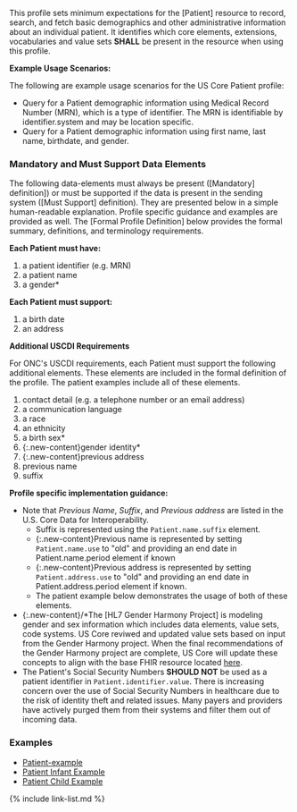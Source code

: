 
This profile sets minimum expectations for the [Patient] resource to record, search, and fetch basic demographics and other administrative information about an individual patient. It identifies which core elements, extensions, vocabularies and value sets **SHALL** be present in the resource when using this profile.


**Example Usage Scenarios:**

The following are example usage scenarios for the US Core Patient profile:

-   Query for a Patient demographic information using Medical Record
    Number (MRN), which is a type of identifier. The MRN is identifiable
    by identifier.system and may be location specific.
-   Query for a Patient demographic information using first name, last
    name, birthdate, and gender.

### Mandatory and Must Support Data Elements


The following data-elements must always be present ([Mandatory] definition]) or must be supported if the data is present in the sending system ([Must Support] definition). They are presented below in a simple human-readable explanation.  Profile specific guidance and examples are provided as well.  The [Formal Profile Definition] below provides the  formal summary, definitions, and  terminology requirements.  

**Each Patient must have:**

1. a patient identifier (e.g. MRN)
1. a patient name
1. a gender*

**Each Patient must support:**

1. a birth date
1. an address

**Additional USCDI Requirements**

For ONC's USCDI requirements, each Patient must support the following additional elements. These elements are included in the formal definition of the profile. The patient examples include all of these elements.

1. contact detail (e.g. a telephone number or an email address)
1. a communication language
1. a race
1. an ethnicity
1. a birth sex*
1. {:.new-content}gender identity*
1. {:.new-content}previous address
1. previous name
1. suffix


**Profile specific implementation guidance:**
- Note that *Previous Name*, *Suffix*, <span markdown='1' class='bg-success'>and *Previous address*</span> are listed in the U.S. Core Data for Interoperability.
  - Suffix is represented using the `Patient.name.suffix` element.
  - {:.new-content}Previous name is represented by setting ` Patient.name.use` to "old" and providing an end date in Patient.name.period element if known
  - {:.new-content}Previous address is represented by setting `Patient.address.use` to "old" and providing an end date in Patient.address.period element if known.
  - The patient example below demonstrates the usage of both of these elements.
- {:.new-content}/*The [HL7 Gender Harmony Project] is modeling gender and sex information which includes data elements, value sets, code systems. US Core reviwed and updated value sets based on input from the Gender Harmony project. When the final recommendations of the Gender Harmony project are complete, US Core will update these concepts to align with the base FHIR resource located [here]({{site.data.fhir.path}}patient.html#gender).  
- The Patient's Social Security Numbers **SHOULD NOT** be used as a patient identifier in `Patient.identifier.value`. There is increasing concern over the use of Social Security Numbers in healthcare due to the risk of identity theft and related issues. Many payers and providers have actively purged them from their systems and filter them out of incoming data.

### Examples

- [Patient-example](Patient-example.html)
- [Patient Infant Example](Patient-infant-example.html)
- [Patient Child Example](Patient-child-example.html)




{% include link-list.md %}
